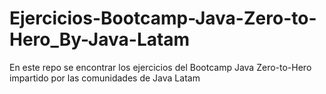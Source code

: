 # Ejercicios-Bootcamp-Java-Zero-to-Hero_By-Java-Latam
En este repo se encontrar los ejercicios del Bootcamp Java Zero-to-Hero impartido por las comunidades de Java Latam
